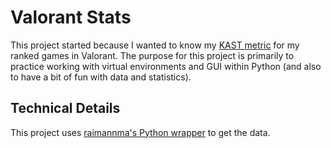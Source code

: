 # Valorant Stats
This project started because I wanted to know my [KAST metric](https://www.thespike.gg/forums/topic/introducing-kast-metric/9703) for my ranked games in Valorant. The purpose for this project is primarily to practice working with virtual environments and GUI within Python (and also to have a bit of fun with data and statistics).

## Technical Details
This project uses [raimannma's Python wrapper](https://github.com/raimannma/ValorantAPI) to get the data. 
